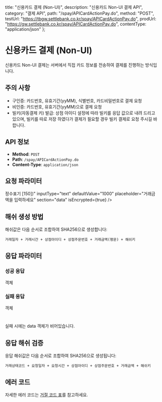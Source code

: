 
  title: "신용카드 결제 (Non-UI)",
  description: "신용카드 Non-UI 결제 API",
  category: "결제 API",
  path: "/spay/APICardActionPay.do",
  method: "POST",
  testUrl: "https://tbgw.settlebank.co.kr/spay/APICardActionPay.do",
  prodUrl: "https://gw.settlebank.co.kr/spay/APICardActionPay.do",
  contentType: "application/json"
};

# 신용카드 결제 (Non-UI)

신용카드 Non-UI 결제는 서버에서 직접 카드 정보를 전송하여 결제를 진행하는 방식입니다.

## 주의 사항

* 구인증: 카드번호, 유효기간(yyMM), 식별번호, 카드비밀번호로 결제 요청
* 비인증: 카드번호, 유효기간(yyMM)으로 결제 요청
* 빌키(자동결제 키) 발급: 상점 아이디 설정에 따라 빌키를 응답 값으로 내려 드리고 있으며, 빌키를 따로 저장 하였다가 결제가 필요할 경우 빌키 결제로 요청 주시길 바랍니다.

## API 정보

- **Method**: `POST`
- **Path**: `/spay/APICardActionPay.do`
- **Content-Type**: `application/json`

## 요청 파라미터



















































 정수표기 [150])"
  inputType="text"
  defaultValue="1000"
  placeholder="거래금액을 입력하세요"
  section="data"
  isEncrypted={true}
/>













## 해쉬 생성 방법

해쉬값은 다음 순서로 조합하여 SHA256으로 생성합니다:

```
거래일자 + 거래시간 + 상점아이디 + 상점주문번호 + 거래금액(평문) + 해쉬키
```

## 응답 파라미터

### 성공 응답

 객체



















































### 실패 응답

 객체







#

실패 시에는 data 객체가 비어있습니다.

## 응답 해쉬 검증

응답 해쉬값은 다음 순서로 조합하여 SHA256으로 생성됩니다:

```
거래상태코드 + 요청일자 + 요청시간 + 상점아이디 + 상점주문번호 + 거래금액 + 해쉬키
```

## 에러 코드

자세한 에러 코드는 [거절 코드 표](/docs/api/pg/credit-card/error-codes)를 참고하세요.